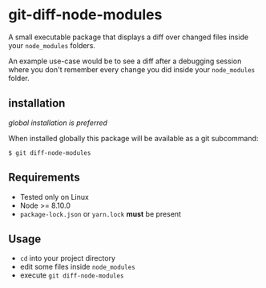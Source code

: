 # git-diff-node-modules

A small executable package that displays a diff over changed files inside your
`node_modules` folders.

An example use-case would be to see a diff after a debugging session where you
don't remember every change you did inside your `node_modules` folder.

## installation

_global installation is preferred_

When installed globally this package will be available as a git subcommand:

```
$ git diff-node-modules
```

## Requirements

- Tested only on Linux
- Node >= 8.10.0
- `package-lock.json` or `yarn.lock` **must** be present

## Usage

- `cd` into your project directory
- edit some files inside `node_modules`
- execute `git diff-node-modules`
